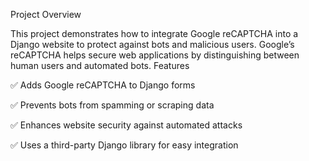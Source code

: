 Project Overview

This project demonstrates how to integrate Google reCAPTCHA into a Django website to protect against bots and malicious users. Google’s reCAPTCHA helps secure web applications by distinguishing between human users and automated bots.
Features

✅ Adds Google reCAPTCHA to Django forms

✅ Prevents bots from spamming or scraping data

✅ Enhances website security against automated attacks

✅ Uses a third-party Django library for easy integration
